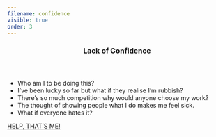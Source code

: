 ```yaml
---
filename: confidence
visible: true
order: 3
---
```

<header>
<h3>Lack of Confidence</h3>
</header>

<ul>
<li>Who am I to be doing this?
<li>I’ve been lucky so far but what if they realise I’m rubbish?
<li>There’s so much competition why would anyone choose my work?
<li>The thought of showing people what I do makes me feel sick.
<li>What if everyone hates it?
</ul>

<a class="cta" href="/how_i_help/">HELP, THAT’S ME!</a>